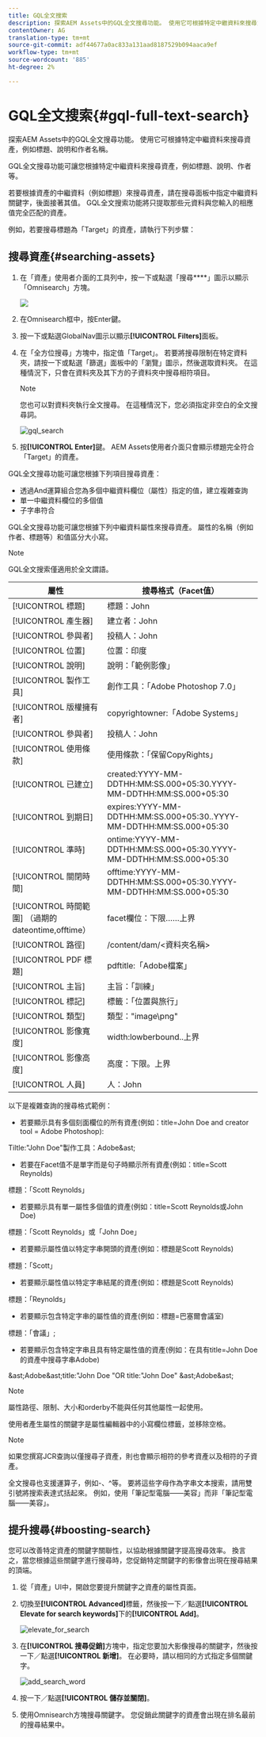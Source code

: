 ```yaml
---
title: GQL全文搜索
description: 探索AEM Assets中的GQL全文搜尋功能。 使用它可根據特定中繼資料來搜尋資產，例如標題、說明和作者名稱。
contentOwner: AG
translation-type: tm+mt
source-git-commit: adf44677a0ac833a131aad8187529b094aaca9ef
workflow-type: tm+mt
source-wordcount: '885'
ht-degree: 2%

---
```



# GQL全文搜索{#gql-full-text-search}

探索AEM Assets中的GQL全文搜尋功能。 使用它可根據特定中繼資料來搜尋資產，例如標題、說明和作者名稱。

GQL全文搜尋功能可讓您根據特定中繼資料來搜尋資產，例如標題、說明、作者等。

若要根據資產的中繼資料（例如標題）來搜尋資產，請在搜尋面板中指定中繼資料關鍵字，後面接著其值。 GQL全文搜索功能將只提取那些元資料與您輸入的相應值完全匹配的資產。

例如，若要搜尋標題為「Target」的資產，請執行下列步驟：

## 搜尋資產{#searching-assets}

1. 在「資產」使用者介面的工具列中，按一下或點選「搜尋&#x200B;****」圖示以顯示「Omnisearch」方塊。

   ![](assets/do-not-localize/chlimage_1.png)

1. 在Omnisearch框中，按Enter鍵。
1. 按一下或點選GlobalNav圖示以顯示&#x200B;**[!UICONTROL Filters]**&#x200B;面板。
1. 在「全方位搜尋」方塊中，指定值「Target」。 若要將搜尋限制在特定資料夾，請按一下或點選「篩選」面板中的「瀏覽」圖示，然後選取資料夾。 在這種情況下，只會在資料夾及其下方的子資料夾中搜尋相符項目。

   >[!NOTE]
   >
   >您也可以對資料夾執行全文搜尋。 在這種情況下，您必須指定非空白的全文搜尋詞。

   ![gql_search](assets/gql_search.png)

1. 按&#x200B;**[!UICONTROL Enter]**&#x200B;鍵。 AEM Assets使用者介面只會顯示標題完全符合「Target」的資產。

GQL全文搜尋功能可讓您根據下列項目搜尋資產：

* 透過And運算組合您為多個中繼資料欄位（屬性）指定的值，建立複雜查詢
* 單一中繼資料欄位的多個值
* 子字串符合

GQL全文搜尋功能可讓您根據下列中繼資料屬性來搜尋資產。 屬性的名稱（例如作者、標題等）和值區分大小寫。

>[!NOTE]
>
>GQL全文搜索僅適用於全文謂語。

| 屬性 | 搜尋格式（Facet值） |
|---|---|
| [!UICONTROL 標題] | 標題：John |
| [!UICONTROL 產生器] | 建立者：John |
| [!UICONTROL 參與者] | 投稿人：John |
| [!UICONTROL 位置] | 位置：印度 |
| [!UICONTROL 說明] | 說明：「範例影像」 |
| [!UICONTROL 製作工具] | 創作工具：「Adobe Photoshop 7.0」 |
| [!UICONTROL 版權擁有者] | copyrightowner:「Adobe Systems」 |
| [!UICONTROL 參與者] | 投稿人：John |
| [!UICONTROL 使用條款] | 使用條款：「保留CopyRights」 |
| [!UICONTROL 已建立] | created:YYYY-MM-DDTHH:MM:SS.000+05:30.YYYY-MM-DDTHH:MM:SS.000+05:30 |
| [!UICONTROL 到期日] | expires:YYYY-MM-DDTHH:MM:SS.000+05:30..YYYY-MM-DDTHH:MM:SS.000+05:30 |
| [!UICONTROL 準時] | ontime:YYYY-MM-DDTHH:MM:SS.000+05:30.YYYY-MM-DDTHH:MM:SS.000+05:30 |
| [!UICONTROL 關閉時間] | offtime:YYYY-MM-DDTHH:MM:SS.000+05:30.YYYY-MM-DDTHH:MM:SS.000+05:30 |
| [!UICONTROL 時間範圍] （過期的dateontime,offtime） | facet欄位：下限……上界 |
| [!UICONTROL 路徑] | /content/dam/&lt;資料夾名稱> |
| [!UICONTROL PDF 標題] | pdftitle:「Adobe檔案」 |
| [!UICONTROL 主旨] | 主旨：「訓練」 |
| [!UICONTROL 標記] | 標籤：「位置與旅行」 |
| [!UICONTROL 類型] | 類型：&quot;image\png&quot; |
| [!UICONTROL 影像寬度] | width:lowberbound..上界 |
| [!UICONTROL 影像高度] | 高度：下限。上界 |
| [!UICONTROL 人員] | 人：John |

以下是複雜查詢的搜尋格式範例：

* 若要顯示具有多個刻面欄位的所有資產(例如：title=John Doe and creator tool = Adobe Photoshop):

Tiltle:&quot;John Doe&quot;製作工具：Adobe&amp;ast;

* 若要在Facet值不是單字而是句子時顯示所有資產(例如：title=Scott Reynolds)

標題：「Scott Reynolds」

* 若要顯示具有單一屬性多個值的資產(例如：title=Scott Reynolds或John Doe)

標題：「Scott Reynolds」或「John Doe」

* 若要顯示屬性值以特定字串開頭的資產(例如：標題是Scott Reynolds)

標題：「Scott」

* 若要顯示屬性值以特定字串結尾的資產(例如：標題是Scott Reynolds)

標題：「Reynolds」

* 若要顯示包含特定字串的屬性值的資產(例如：標題=巴塞爾會議室)

標題：「會議」;

* 若要顯示包含特定字串且具有特定屬性值的資產(例如：在具有title=John Doe的資產中搜尋字串Adobe)

&amp;ast;Adobe&amp;ast;title:&quot;John Doe &quot;OR title:&quot;John Doe&quot; &amp;ast;Adobe&amp;ast;

>[!NOTE]
>
>屬性路徑、限制、大小和orderby不能與任何其他屬性一起使用。
>
>使用者產生屬性的關鍵字是屬性編輯器中的小寫欄位標籤，並移除空格。


>[!NOTE]
>
>如果您撰寫JCR查詢以僅搜尋子資產，則也會顯示相符的參考資產以及相符的子資產。

全文搜尋也支援運算子，例如-、^等。 要將這些字母作為字串文本搜索，請用雙引號將搜索表達式括起來。 例如，使用「筆記型電腦——美容」而非「筆記型電腦——美容」。

## 提升搜尋{#boosting-search}

您可以改善特定資產的關鍵字關聯性，以協助根據關鍵字提高搜尋效率。 換言之，當您根據這些關鍵字進行搜尋時，您促銷特定關鍵字的影像會出現在搜尋結果的頂端。

1. 從「資產」UI中，開啟您要提升關鍵字之資產的屬性頁面。
1. 切換至&#x200B;**[!UICONTROL Advanced]**&#x200B;標籤，然後按一下／點選&#x200B;**[!UICONTROL Elevate for search keywords]**&#x200B;下的&#x200B;**[!UICONTROL Add]**。

   ![elevate_for_search](assets/elevate_for_search.png)

1. 在&#x200B;**[!UICONTROL 搜尋促銷]**&#x200B;方塊中，指定您要加大影像搜尋的關鍵字，然後按一下／點選&#x200B;**[!UICONTROL 新增]**。 在必要時，請以相同的方式指定多個關鍵字。

   ![add_search_word](assets/add_search_word.png)

1. 按一下／點選&#x200B;**[!UICONTROL 儲存並關閉]**。
1. 使用Omnisearch方塊搜尋關鍵字。 您促銷此關鍵字的資產會出現在排名最前的搜尋結果中。